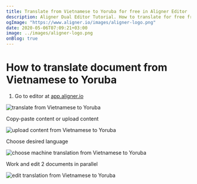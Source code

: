 ```yaml
---
title: Translate from Vietnamese to Yoruba for free in Aligner Editor
description: Aligner Dual Editor Tutorial. How to translate for free from Vietnamese to Yoruba. Aligner is multilingual document management platform. 
ogImage: "https://www.aligner.io/images/aligner-logo.png"
date: 2020-05-06T07:09:21+03:00
image: ../images/aligner-logo.png
onBlog: true
---
```


# How to translate document from Vietnamese to Yoruba

1. Go to editor at [app.aligner.io](https://app.aligner.io "Aligner App web page")

![translate from Vietnamese to Yoruba](../aligner-blank-editor.png "translate from Vietnamese to Yoruba")

Copy-paste content or upload content

![upload content from Vietnamese to Yoruba](../aligner-uploaded-document.png "upload content from Vietnamese to Yoruba")

Choose desired language

![choose machine translation from Vietnamese to Yoruba](../aligner-language-dropdown.png "choose machine translation from Vietnamese to Yoruba")

Work and edit 2 documents in parallel

![edit translation from Vietnamese to Yoruba](../aligner-double-sitded-editor.png "edit translation from Vietnamese to Yoruba")


